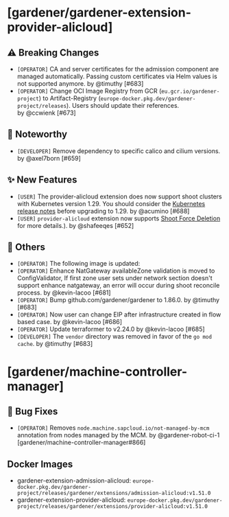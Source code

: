 # [gardener/gardener-extension-provider-alicloud]

## ⚠️ Breaking Changes

- `[OPERATOR]` CA and server certificates for the admission component are managed automatically. Passing custom certificates via Helm values is not supported anymore. by @timuthy [#683]
- `[OPERATOR]` Change OCI Image Registry from GCR (`eu.gcr.io/gardener-project`) to Artifact-Registry (`europe-docker.pkg.dev/gardener-project/releases`). Users should update their references.  
   by @ccwienk [#673]
## 📰 Noteworthy

- `[DEVELOPER]` Remove dependency to specific calico and cilium versions. by @axel7born [#659]
## ✨ New Features

- `[USER]` The provider-alicloud extension does now support shoot clusters with Kubernetes version 1.29. You should consider the [Kubernetes release notes](https://github.com/kubernetes/kubernetes/blob/master/CHANGELOG/CHANGELOG-1.29.md) before upgrading to 1.29.  by @acumino [#688]
- `[USER]` `provider-alicloud` extension now supports [Shoot Force Deletion](https://github.com/gardener/gardener/blob/master/docs/usage/shoot_operations.md#force-deletion) for more details.).  by @shafeeqes [#652]
## 🏃 Others

- `[OPERATOR]` The following image is updated:  
- `[OPERATOR]` Enhance NatGateway availableZone validation is moved to ConfigValidator, If first zone user sets under network section doesn't support enhance natgateway, an error will occur during shoot reconcile process. by @kevin-lacoo [#681]
- `[OPERATOR]` Bump github.com/gardener/gardener to 1.86.0. by @timuthy [#683]
- `[OPERATOR]` Now user can change EIP after infrastructure created in flow based case. by @kevin-lacoo [#686]
- `[OPERATOR]` Update terraformer to v2.24.0 by @kevin-lacoo [#685]
- `[DEVELOPER]` The `vendor` directory was removed in favor of the `go mod cache`. by @timuthy [#683]
# [gardener/machine-controller-manager]

## 🐛 Bug Fixes

- `[OPERATOR]` Removes `node.machine.sapcloud.io/not-managed-by-mcm` annotation from nodes managed by the MCM. by @gardener-robot-ci-1 [gardener/machine-controller-manager#866]

## Docker Images
- gardener-extension-admission-alicloud: `europe-docker.pkg.dev/gardener-project/releases/gardener/extensions/admission-alicloud:v1.51.0`
- gardener-extension-provider-alicloud: `europe-docker.pkg.dev/gardener-project/releases/gardener/extensions/provider-alicloud:v1.51.0`
